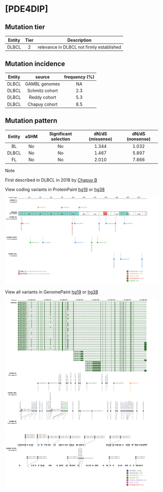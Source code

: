 # [PDE4DIP]

## Mutation tier

|Entity|Tier|Description                              |
|:------:|:----:|-----------------------------------------|
|DLBCL |2   |relevance in DLBCL not firmly established|
## Mutation incidence

|Entity|source        |frequency (%)|
|:------:|:--------------:|:-------------:|
|DLBCL |GAMBL genomes | NA          |
|DLBCL |Schmitz cohort|2.3          |
|DLBCL |Reddy cohort  |5.3          |
|DLBCL |Chapuy cohort |8.5          |

## Mutation pattern

|Entity|aSHM|Significant selection|dN/dS (missense)|dN/dS (nonsense)|
|:------:|:----:|:---------------------:|:----------------:|:----------------:|
|BL    |No  |No                   |1.344           |1.032           |
|DLBCL |No  |No                   |1.467           |5.897           |
|FL    |No  |No                   |2.010           |7.866           |


> [!NOTE]
> First described in DLBCL in 2018 by [Chapuy B](https://pubmed.ncbi.nlm.nih.gov/29713087)


View coding variants in ProteinPaint [hg19](https://www.bcgsc.ca/downloads/morinlab/GAMBL/test/genes/PDE4DIP_protein.html)  or [hg38](https://www.bcgsc.ca/downloads/morinlab/GAMBL/test/genes/PDE4DIP_protein_hg38.html)

![image](images/proteinpaint/PDE4DIP_NM_014644.svg)

View all variants in GenomePaint [hg19](https://www.bcgsc.ca/downloads/morinlab/GAMBL/test/genes/PDE4DIP.html)  or [hg38](https://www.bcgsc.ca/downloads/morinlab/GAMBL/test/genes/PDE4DIP_hg38.html)

![image](images/proteinpaint/PDE4DIP.svg)
